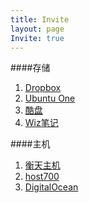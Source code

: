 ```yaml
---
title: Invite
layout: page
Invite: true
---
```


####存储

1. [Dropbox][1]
2. [Ubuntu One][2]
3. [酷盘][3]
4. [Wiz笔记][4]

####主机

1. [衡天主机][5]
2. [host700][6]
3. [DigitalOcean][7]


  [1]: http://db.tt/jacpdIw
  [2]: https://one.ubuntu.com/referrals/referee/1698584/
  [3]: http://kb.vc/bp2V
  [4]: http://kb.vc/bp2V
  [5]: http://my.hengtian.org/aff.php?aff=370
  [6]: https://manager.host700.com/aff.php?aff=274
  [7]: https://www.digitalocean.com/?refcode=1c61b80c7a34


